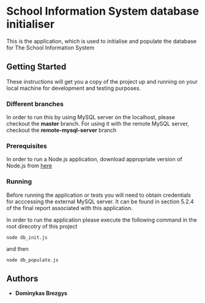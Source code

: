 # School Information System database initialiser

This is the application, which is used to initialise and populate the database for The School Information System

## Getting Started

These instructions will get you a copy of the project up and running on your local machine for development and testing purposes.

### Different branches

In order to run this by using MySQL server on the localhost, please checkout the **master** branch.
For using it with the remote MySQL server, checkout the **remote-mysql-server** branch


### Prerequisites

In order to run a Node.js application, download appropriate version of Node.js from [here](https://nodejs.org/en/download/) 


### Running

Before running the application or tests you will need to obtain credentials for acccessing the external MySQL server. It can be found in section 5.2.4 of the final report associated with this application.


In order to run the application please execute the following command in the root direcotry of this project

```
node db_init.js
```
and then 

```
node db_populate.js
```

## Authors

* **Dominykas Brezgys**


